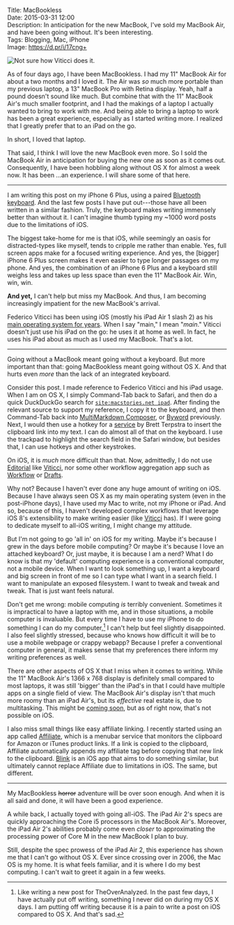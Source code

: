Title: MacBookless  
Date: 2015-03-31 12:00  
Description: In anticipation for the new MacBook, I've sold my MacBook Air, and have been going without. It's been interesting.  
Tags: Blogging, Mac, iPhone  
Image: https://d.pr/i/17cng+  

![Not sure how Viticci does it.][1]

As of four days ago, I have been MacBookless. I had my 11" MacBook Air for about a two months and I loved it. The Air was *so* much more portable than my previous laptop, a 13" MacBook Pro with Retina display. Yeah, half a pound doesn't sound like much. But combine that with the 11" MacBook Air's much smaller footprint, and I had the makings of a laptop I actually wanted to bring to work with me. And being able to bring a laptop to work has been a great experience, especially as I started writing more. I realized that I greatly prefer that to an iPad on the go.

In short, I loved that laptop.

That said, I think I will love the new MacBook even more. So I sold the MacBook Air in anticipation for buying the new one as soon as it comes out. Consequently, I have been hobbling along without OS X for almost a week now. It has been ...an experience. I will share some of that here.

***

I am writing this post on my iPhone 6 Plus, using a paired [Bluetooth keyboard][2]. And the last few posts I have put out---those have all been written in a similar fashion. Truly, the keyboard makes writing immensely better than without it. I can't imagine thumb typing my ~1000 word posts due to the limitations of iOS. 

The biggest take-home for me is that iOS, while seemingly an oasis for distracted-types like myself, tends to cripple me rather than enable. Yes, full screen apps make for a focused writing experience. And yes, the [bigger] iPhone 6 Plus screen makes it even easier to type longer passages on my phone. And yes, the combination of an iPhone 6 Plus and a keyboard still weighs less and takes up less space than even the 11" MacBook Air. Win, win, win.

**And yet,** I can't help but miss my MacBook. And thus, I am becoming increasingly impatient for the new MacBook's arrival.

Federico Viticci has been using iOS (mostly his iPad Air 1 slash 2) as his [main operating system for years][3]. When I say "main," I mean "*main*." Viticci doesn't just use his iPad on the go: he uses it at home as well. In fact, he uses his iPad about as much as I used my MacBook. That's a lot. 

***

Going without a MacBook meant going without a keyboard. But more important than that: going MacBookless meant going without OS X. And that hurts even *more* than the lack of an integrated keyboard. 

Consider this post. I made reference to Federico Viticci and his iPad usage. When I am on OS X, I simply Command-Tab back to Safari, and then do a quick DuckDuckGo search for [`site:macstories.net ipad`][4]. After finding the relevant source to support my reference, I copy it to the keyboard, and then Command-Tab back into [MultiMarkdown Composer][5], or [Byword][6] previously. Next, I would then use a hotkey for a [service][7] by Brett Terpstra to insert the clipboard link into my text. I can do almost all of that on the keyboard. I use the trackpad to highlight the search field in the Safari window, but besides that, I can use hotkeys and other keystrokes.

On iOS, it is *much* more difficult than that. Now, admittedly, I do not use [Editorial][8] like [Viticci][9], nor some other workflow aggregation app such as [Workflow][10] or [Drafts][11]. 

Why not? Because I haven't ever done any huge amount of writing on iOS. Because I have always seen OS X as my main operating system (even in the post-iPhone days), I have used my Mac to write, not my iPhone or iPad. And so, because of this, I haven't developed complex workflows that leverage iOS 8's extensibility to make writing easier (like [Viticci][12] has). If I were going to dedicate myself to all-iOS writing, I might change my attitude. 

But I'm not going to go 'all in' on iOS for my writing. Maybe it's because I grew in the days before mobile computing? Or maybe it's because I love an attached keyboard? Or, just maybe, it is because I am a nerd? What I do know is that my 'default' computing experience is a conventional computer, not a mobile device. When I want to look something up, I want a keyboard and big screen in front of me so I can type what I want in a search field. I want to manipulate an exposed filesystem. I want to tweak and tweak and tweak. That is just want feels natural. 

Don't get me wrong: mobile computing *is* terribly convenient. Sometimes it is impractical to have a laptop with me, and in those situations, a mobile computer is invaluable. But every time I have to use my iPhone to do something I can do my computer,[^1] I can't help but feel slightly disappointed. I also feel slightly stressed, because who knows how difficult it will be to use a mobile webpage or crappy webapp? Because I prefer a conventional computer in general, it makes sense that my preferences there inform my writing preferences as well.

There are other aspects of OS X that I miss when it comes to writing. While the 11" MacBook Air's 1366 x 768 display is definitely small compared to most laptops, it was still 'bigger' than the iPad's in that I could have multiple apps on a single field of view. The MacBook Air's display isn't that much more roomy than an iPad Air's, but its *effective* real estate is, due to multitasking. This might be [coming soon][13], but as of right now, that's not possible on iOS. 

I also miss small things like easy affiliate linking. I recently started using an app called [Affiliate][14], which is a menubar service that monitors the clipboard for Amazon or iTunes product links. If a link is copied to the clipboard, Affiliate automatically appends my affiliate tag before copying that new link to the clipboard. [Blink][15] is an iOS app that aims to do something similar, but ultimately cannot replace Affiliate due to limitations in iOS. The same, but different. 

***

My MacBookless <s>horror</s> adventure will be over soon enough. And when it is all said and done, it will have been a good experience. 

A while back, I actually toyed with going all-iOS. The iPad Air 2's specs are quickly approaching the Core i5 processors in the MacBook Air's. Moreover, the iPad Air 2's abilities probably come even *closer* to approximating the processing power of Core M in the new MacBook I plan to buy. 

Still, despite the spec prowess of the iPad Air 2, this experience has shown me that I can't go without OS X. Ever since crossing over in 2006, the Mac OS is my home. It is what feels familiar, and it is where I do my best computing. I can't wait to greet it again in a few weeks.

[^1]: Like writing a new post for TheOverAnalyzed. In the past few days, I have actually put off writing, something I never did on during my OS X days. I am putting off writing because it is a pain to write a post on iOS compared to OS X. And that's sad. 

[1]: https://d.pr/i/17cng+ "Not sure how Viticci uses an iPad for everything."
[2]: https://www.amazon.com/dp/B005DLDO4U/?tag=theov0c-20 "Apple's latest Wireless Keyboard on Amazon"
[3]: http://www.macstories.net/stories/ipad-air-2-review-why-the-ipad-became-my-main-computer/ "Federico Viticci on using an iPad as his main computer"
[4]: https://duckduckgo.com/?q=site%3Amacstories.net+ipad "Searching DuckDuckGo for stories containing 'iPad' on MacStories"
[5]: https://itunes.apple.com/us/app/multimarkdown-composer-2/id593294811?at=1l3vx9s "MultiMarkdown Composer on the Mac App Store"
[6]: https://itunes.apple.com/us/app/byword/id420212497?mt=12&at=1l3vx9s "Byword on the Mac App Store"
[7]: http://brettterpstra.com/projects/markdown-service-tools/#linking "Brett Terpstra and nifty Markdown tools"
[8]: https://itunes.apple.com/us/app/editorial/id673907758?at=1l3vx9s "Editorial on the App Store"
[9]: http://www.macstories.net/stories/editorial-for-ipad-review/ "Federico Viticci reviewing Editorial for iPad"
[10]: https://itunes.apple.com/us/app/workflow-powerful-automation/id915249334?at=1l3vx9s "Workflow on the App Store"
[11]: https://itunes.apple.com/us/app/drafts-4-quickly-capture-notes/id905337691?at=1l3vx9s "Drafts 4 on the App Store"
[12]: http://www.macstories.net/stories/ios-8-email-and-extensions/ "Federico Viticci reviewing iOS 8 and extensions"
[13]: http://appleinsider.com/articles/15/03/30/rumor-apples-jumbo-ipad-pro-allegedly-shown-in-spy-shots-shows-potential-second-port "AppleInsider reporting on rumors of an iPad Pro"
[14]: https://itunes.apple.com/us/app/affiliate/id789724698?mt=12&at=1l3vx9s "Affiliate on the Mac App Store"
[15]: https://itunes.apple.com/us/app/blink-better-affiliate-links/id946766863?mt=8&at=1l3vx9s "Blink on the App Store"